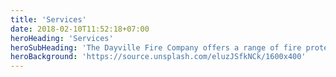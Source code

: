 ```yaml
---
title: 'Services'
date: 2018-02-10T11:52:18+07:00
heroHeading: 'Services'
heroSubHeading: 'The Dayville Fire Company offers a range of fire protection and public safety services.'
heroBackground: 'https://source.unsplash.com/eluzJSfkNCk/1600x400'
---
```

